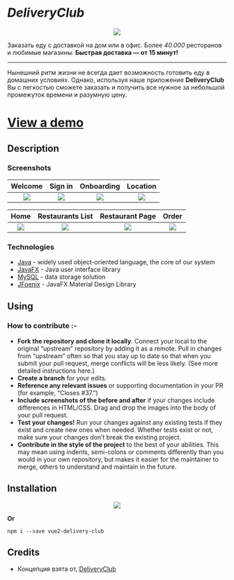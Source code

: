 # _DeliveryClub_

<p align="center"> <img src="http://toplogos.ru/images/logo-delivery-club.png"> </img> </p>

Заказать еду с доставкой на дом или в офис. Более _40.000_ ресторанов и любимые магазины. __Быстрая доставка — от 15 минут!__

---

Нынешний ритм жизни не всегда дает возможность готовить еду в домашних условиях. Однако, используя наше приложение __DeliveryClub__ Вы с легкостью сможете заказать и получить все нужное за небольшой промежуток времени и разумную цену. 

# [View a demo](https://play.google.com/store/apps/details?id=com.deliveryclub&hl=ru&gl=US)

## Description 

### Screenshots

Welcome               |  Sign in               | Onboarding               |  Location
:-------------------------:|:-------------------------:|:-------------------------:|:-------------------------:
![](https://www.codenameone.com/wp-content/uploads/2021/08/GrubHub-1-Welcome.png?raw=true)|![](https://www.codenameone.com/wp-content/uploads/2021/08/GrubHub-2-Sign-In.png?raw=true)|![](https://www.codenameone.com/wp-content/uploads/2021/08/GrubHub-3-Onboarding.png?raw=true)|![](https://www.codenameone.com/wp-content/uploads/2021/08/GrubHub-4-Location.png?raw=true)|

Home               |  Restaurants List               | Restaurant Page             |  Order
:-------------------------:|:-------------------------:|:-------------------------:|:-------------------------:
![](https://www.codenameone.com/wp-content/uploads/2021/08/GrubHub-8-Home.png?raw=true)|![](https://www.codenameone.com/wp-content/uploads/2021/08/GrubHub-9-Restaurants.png?raw=true)|![](https://www.codenameone.com/wp-content/uploads/2021/08/GrubHub-10-Restaurant.png?raw=true)|![](https://www.codenameone.com/wp-content/uploads/2021/08/GrubHub-11-Product.png?raw=true)|


### Technologies
- [Java](https://go.java/index.html) - widely used object-oriented language, the core of our system
- [JavaFX](https://docs.oracle.com/javafx/2/overview/jfxpub-overview.htm) - Java user interface library
- [MySQL](https://www.mysql.com) - data storage solution
- [JFoenix](https://github.com/jfoenixadmin/JFoenix) - JavaFX Material Design Library

## Using

### How to contribute :-
- **Fork the repository and clone it locally**. Connect your local to the original “upstream” repository by adding it as a remote. Pull in changes from “upstream” often so that you stay up to date so that when you submit your pull request, merge conflicts will be less likely. (See more detailed instructions here.)
- **Create a branch** for your edits.
- **Reference any relevant issues** or supporting documentation in your PR (for example, “Closes #37.”)
- **Include screenshots of the before and after** if your changes include differences in HTML/CSS. Drag and drop the images into the body of your pull request.
- **Test your changes!** Run your changes against any existing tests if they exist and create new ones when needed. Whether tests exist or not, make sure your changes don’t break the existing project.
- **Contribute in the style of the project** to the best of your abilities. This may mean using indents, semi-colons or comments differently than you would in your own repository, but makes it easier for the maintainer to merge, others to understand and maintain in the future.

## Installation
<p align="center" >
  <img src="https://3.bp.blogspot.com/-zxXOgeQ5-0A/XD5vwB4CtTI/AAAAAAAAG4c/fFMrXH-ZFZkkVlzkgB6dvRJMUwfDgACWACK4BGAYYCw/s1600/Icons%2BApp%2BStore%2BGoogle%2Bplay.png"/>

__Or__

`npm i --save vue2-delivery-club`

## Credits

- Концепция взята от, [DeliveryClub](https://deliveryclub.com)
